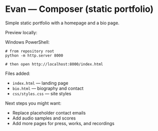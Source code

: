 # Evan — Composer (static portfolio)

Simple static portfolio with a homepage and a bio page.

Preview locally:

Windows PowerShell:

```
# from repository root
python -m http.server 8000

# then open http://localhost:8000/index.html
```

Files added:

- `index.html` — landing page
- `bio.html` — biography and contact
- `css/styles.css` — site styles

Next steps you might want:

- Replace placeholder contact emails
- Add audio samples and scores
- Add more pages for press, works, and recordings

